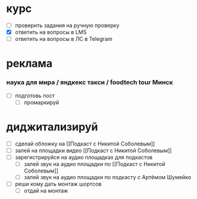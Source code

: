 # курс
- [ ] проверить задания на ручную проверку
- [x] ответить на вопросы в LMS
- [ ] ответить на вопросы в ЛС в Telegram
# реклама
### наука для мира / яндкекс такси / foodtech tour Минск
- [ ] подготовь пост
	- [ ] промаркируй
# диджитализируй
- [ ] сделай обложку на [[Подкаст с Никитой Соболевым]]
- [ ] залей на площадки видео [[Подкаст с Никитой Соболевым]]
- [ ] зарегистрируйся на аудио площадках для подкастов
	- [ ] залей звук на аудио площадки по [[Подкаст с Никитой Соболевым]]
	- [ ] залей звук на аудио площадки по подкасту с Артёмом Шумейко
- [ ] реши кому дать монтаж шортсов
	- [ ] отдай на монтаж